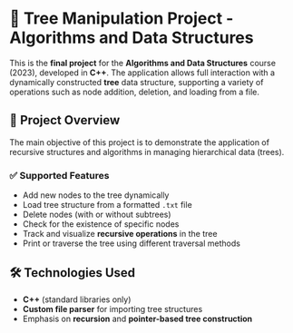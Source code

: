 # 🌲 Tree Manipulation Project - Algorithms and Data Structures

This is the **final project** for the **Algorithms and Data Structures** course (2023), developed in **C++**. The application allows full interaction with a dynamically constructed **tree** data structure, supporting a variety of operations such as node addition, deletion, and loading from a file.

## 🧠 Project Overview

The main objective of this project is to demonstrate the application of recursive structures and algorithms in managing hierarchical data (trees).

### ✅ Supported Features

- Add new nodes to the tree dynamically  
- Load tree structure from a formatted `.txt` file  
- Delete nodes (with or without subtrees)  
- Check for the existence of specific nodes  
- Track and visualize **recursive operations** in the tree  
- Print or traverse the tree using different traversal methods

## 🛠️ Technologies Used

- **C++** (standard libraries only)
- **Custom file parser** for importing tree structures
- Emphasis on **recursion** and **pointer-based tree construction**
